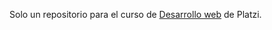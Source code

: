 Solo un repositorio para el curso de [Desarrollo web](https://platzi.com/cursos/programacion-basica/) de Platzi.
